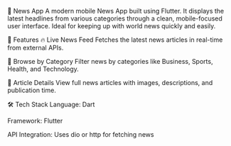 📰 News App
A modern mobile News App built using Flutter. It displays the latest headlines from various categories through a clean, mobile-focused user interface. Ideal for keeping up with world news quickly and easily.

📱 Features
🔥 Live News Feed
Fetches the latest news articles in real-time from external APIs.

📂 Browse by Category
Filter news by categories like Business, Sports, Health, and Technology.

📖 Article Details
View full news articles with images, descriptions, and publication time.

🛠️ Tech Stack
Language: Dart

Framework: Flutter

API Integration: Uses dio or http for fetching news


